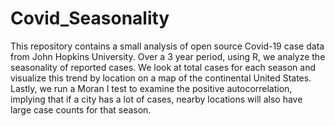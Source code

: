 # Covid_Seasonality

This repository contains a small analysis of open source Covid-19 case data from John Hopkins University. Over a 3 year period, using R, we analyze the seasonality of reported cases. We look at total cases for each season and visualize this trend by location on a map of the continental United States. Lastly, we run a Moran I test to examine the positive autocorrelation, implying that if a city has a lot of cases, nearby locations will also have large case counts for that season. 
